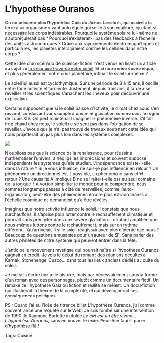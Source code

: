 # L’hypothèse Ouranos

On ne présente plus l’hypothèse Gaïa de James Lovelock, qui assimile la terre à un organisme vivant autorégulé qui veille à son équilibre, éjectant si nécessaire les corps indésirables. Pourquoi le système solaire lui-même ne s’autorégulerait pas ? Pourquoi n’existerait-il pas des feedbacks à l’échelle des unités astronomiques ? Grâce aux rayonnements électromagnétiques et particulaires, les planètes interagiraient comme les cellules dans notre corps ?<span id="more-15745"></span>

Cette idée d’un scénario de science-fiction m’est venue en lisant un article au sujet de [la crise que traverse notre soleil](http://www.linternaute.com/science/espace/panne-du-soleil/?f_id_newsletter=2767). Et si notre crise économique, et plus généralement notre crise planétaire, influait le soleil lui-même ?

Le soleil lui aussi est cyclothymique. Sur une période de 8 à 15 ans, il oscille entre forte activité et farniente. Justement, depuis trois ans, il tarde à se réveiller et les scientifiques s’arrachent les cheveux pour découvrir une explication.

Certains supposent que si le soleil baisse d’activité, le climat chez nous s’en ressent, conduisant par exemple à une mini-glaciation comme sous le règne de Louis XIV. On peut maintenant imaginer le phénomène inverse. S’il fait trop chaud chez nous, le soleil ne se sent pas dans l’obligation de se réveiller. J’avoue que je n’ai pas trouvé de travaux soutenant cette idée qui nous projetterait un pas plus loin dans les systèmes complexes.

![](http://blog.tcrouzet.comhttps://tcrouzet.com/images_tc/2010/04/activite-solaire-soho1-450x353.jpg)

N’oublions pas que la science de la renaissance, pour réussir à mathématiser l’univers, a négligé les imprécisions et souvent supposé indépendants les systèmes qu’elle étudiait. L’indépendance existe-t-elle dans la nature ? Si je vous influence, ne suis-je pas influencé en retour ? Un phénomène unidirectionnel est-il possible, un phénomène sans effet retour ? Une causalité A implique B ne se limite-t-elle pas au seul domaine de la logique ? À vouloir simplifier le monde pour le comprendre, nous sommes longtemps passés à côté de merveilles, comme l’auto-organisation, peut-être des phénomènes encore plus extraordinaires à l’échelle cosmique ne demandent qu’à être révélés.

Imaginez que notre activité influence le soleil. Il constate que nous surchauffons, il s’apaise pour lutter contre le réchauffement climatique et pourrait nous précipiter dans une sévère glaciation… d’autant amplifiée que nous-mêmes luttons contre le réchauffement, mais sur un rythme différent… Qu’arriverait-il si le soleil réagissait avec plus d’inertie que nous ? Beaucoup de questions amusantes pour un auteur de SF. Sans parler des autres planètes de notre système qui peuvent entrer dans la fête.

J’anticipe le mouvement mystique qui pourrait naître si l’hypothèse Ouranos gagnait en crédit. Je vois le début du roman : des réunions occultes à Karnak, Stonehenge, Cuzco… dans tous les lieux anciens dédiés au culte du soleil.

Je me vois écrire une telle histoire, mais pas nécessairement sous la forme d’un roman avec des personnages, plutôt comme un documentaire fictif. Un remake de l’hypothèse Gaïa où fiction et réalité se mêlent. Un docu-fiction qui illustrerait la théorie de la complexité, et qui développerait ses conséquences politiques.

PS : Quand j’ai eu l’idée de titrer ce billet L’hypothèse Ouranos, j’ai comme souvent lancé une requête sur le Web. Je suis tombé sur une intervention de 1990 de Raymond Burlotte intitulée *Le ciel est un être vivant... L'hypothèse Ouranos*, sans en trouver le texte. Peut-être faut-il parler d’hypothèse Râ !

Tags: Cuisine
